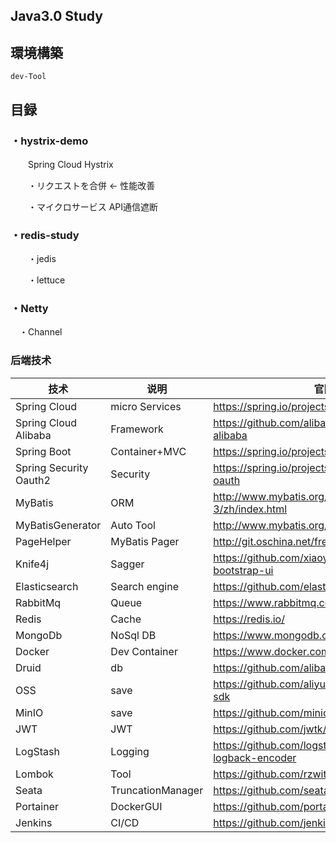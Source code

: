 ## Java3.0 Study


## 環境構築
 ```shell script
dev-Tool
 ```

## 目録

### ・hystrix-demo 

　　Spring Cloud Hystrix 

　　・リクエストを合併 ← 性能改善

　　・マイクロサービス API通信遮断

### ・redis-study

　　・jedis

　　・lettuce

### ・Netty

　・Channel



### 后端技术

| 技术                   | 说明              | 官网                                                 |
| ---------------------- | ----------------- | ---------------------------------------------------- |
| Spring Cloud           | micro Services    | https://spring.io/projects/spring-cloud              |
| Spring Cloud Alibaba   | Framework         | https://github.com/alibaba/spring-cloud-alibaba      |
| Spring Boot            | Container+MVC     | https://spring.io/projects/spring-boot               |
| Spring Security Oauth2 | Security          | https://spring.io/projects/spring-security-oauth     |
| MyBatis                | ORM               | http://www.mybatis.org/mybatis-3/zh/index.html       |
| MyBatisGenerator       | Auto Tool         | http://www.mybatis.org/generator/index.html          |
| PageHelper             | MyBatis Pager     | http://git.oschina.net/free/Mybatis_PageHelper       |
| Knife4j                | Sagger            | https://github.com/xiaoymin/swagger-bootstrap-ui     |
| Elasticsearch          | Search engine     | https://github.com/elastic/elasticsearch             |
| RabbitMq               | Queue             | https://www.rabbitmq.com/                            |
| Redis                  | Cache             | https://redis.io/                                    |
| MongoDb                | NoSql DB          | https://www.mongodb.com/                             |
| Docker                 | Dev Container     | https://www.docker.com/                              |
| Druid                  | db                | https://github.com/alibaba/druid                     |
| OSS                    | save              | https://github.com/aliyun/aliyun-oss-java-sdk        |
| MinIO                  | save              | https://github.com/minio/minio                       |
| JWT                    | JWT               | https://github.com/jwtk/jjwt                         |
| LogStash               | Logging           | https://github.com/logstash/logstash-logback-encoder |
| Lombok                 | Tool              | https://github.com/rzwitserloot/lombok               |
| Seata                  | TruncationManager | https://github.com/seata/seata                       |
| Portainer              | DockerGUI         | https://github.com/portainer/portainer               |
| Jenkins                | CI/CD             | https://github.com/jenkinsci/jenkins                 |